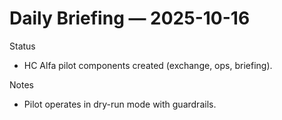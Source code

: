 # Daily Briefing — 2025-10-16

Status
- HC Alfa pilot components created (exchange, ops, briefing).

Notes
- Pilot operates in dry-run mode with guardrails.

